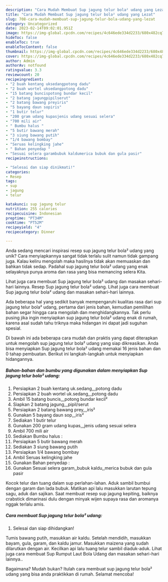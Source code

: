 ```yaml
---
description: "Cara Mudah Membuat Sup jagung telur bola² udang yang Lezat"
title: "Cara Mudah Membuat Sup jagung telur bola² udang yang Lezat"
slug: 708-cara-mudah-membuat-sup-jagung-telur-bola-udang-yang-lezat
category: Uncategorized
date: 2023-02-14T09:02:01.951Z
image: https://img-global.cpcdn.com/recipes/4c646ede334d2233/680x482cq70/sup-jagung-telur-bola-udang-foto-resep-utama.jpg
hideToc: false
enableToc: true
enableTocContent: false
thumbnail: https://img-global.cpcdn.com/recipes/4c646ede334d2233/680x482cq70/sup-jagung-telur-bola-udang-foto-resep-utama.jpg
cover: https://img-global.cpcdn.com/recipes/4c646ede334d2233/680x482cq70/sup-jagung-telur-bola-udang-foto-resep-utama.jpg
author: Admin
authorAv: notfound
ratingvalue: 3.3
reviewcount: 20
recipeingredient:
- "2 buah kentang uksedangpotong dadu"
- "2 buah wortel uksedangpotong dadu"
- "15 batang buncispotong bundar kecil"
- "2 batang jagungpipilserut"
- "2 batang bawang preyiris"
- "5 bayang daun sopiris"
- "1 butir telur"
- "200 gram udang kupasjenis udang sesuai selera"
- "700 mili air"
- " Bumbu halus "
- "5 butir bawang merah"
- "3 siung bawang putih"
- "1/4 bawang bombay"
- "Seruas kelingking jahe"
- " Bahan penyedap "
- "Sesuai selera garambubuk kaldumerica bubuk dan gula pasir"
recipeinstructions:

- "Selesai dan siap dinikmati!"
categories:
- Resep
tags:
- sup
- jagung
- telur

katakunci: sup jagung telur 
nutrition: 255 calories
recipecuisine: Indonesian
preptime: "PT34M"
cooktime: "PT52M"
recipeyield: "4"
recipecategory: Dinner

---
```





Anda sedang mencari inspirasi resep sup jagung telur bola² udang yang unik? Cara menyiapkannya sangat tidak terlalu sulit namun tidak gampang juga. Kalau keliru mengolah maka hasilnya tidak akan memuaskan dan bahkan tidak sedap. Padahal sup jagung telur bola² udang yang enak selayaknya punya aroma dan rasa yang bisa memancing selera Kita.





Lihat juga cara membuat Sup jagung telur bola² udang dan masakan sehari-hari lainnya. Resep Sup jagung telur bola² udang. Lihat juga cara membuat Sup jagung telur bola² udang dan masakan sehari-hari lainnya.

Ada beberapa hal yang sedikit banyak mempengaruhi kualitas rasa dari sup jagung telur bola² udang, pertama dari jenis bahan, kemudian pemilihan bahan segar hingga cara mengolah dan menghidangkannya. Tak perlu pusing jika ingin menyiapkan sup jagung telur bola² udang enak di rumah, karena asal sudah tahu triknya maka hidangan ini dapat jadi suguhan spesial.






Di bawah ini ada beberapa cara mudah dan praktis yang dapat diterapkan untuk mengolah sup jagung telur bola² udang yang siap dikreasikan. Anda bisa menyiapkan Sup jagung telur bola² udang memakai 16 jenis bahan dan 0 tahap pembuatan. Berikut ini langkah-langkah untuk menyiapkan hidangannya.

<!--inarticleads1-->

##### Bahan-bahan dan bumbu yang digunakan dalam menyiapkan Sup jagung telur bola² udang:

1. Persiapkan 2 buah kentang uk.sedang,,,potong dadu
1. Persiapkan 2 buah wortel uk.sedang,,,potong dadu
1. Ambil 15 batang buncis,,,potong bundar kecil²
1. Siapkan 2 batang jagung,,,pipil/serut
1. Persiapkan 2 batang bawang prey,,,iris²
1. Gunakan 5 bayang daun sop,,,iris²
1. Sediakan 1 butir telur
1. Gunakan 200 gram udang kupas,,,jenis udang sesuai selera
1. Ambil 700 mili air
1. Sediakan  Bumbu halus :
1. Persiapkan 5 butir bawang merah
1. Sediakan 3 siung bawang putih
1. Persiapkan 1/4 bawang bombay
1. Ambil Seruas kelingking jahe
1. Gunakan  Bahan penyedap :
1. Gunakan Sesuai selera garam,,bubuk kaldu,,merica bubuk dan gula pasir


Kocok telur dan tuang dalam sup perlahan-lahan. Aduk sambil bumbui dengan garam dan lada bubuk. Matikan api lalu masukkan larutan tepung sagu, aduk dan sajikan. Saat membuat resep sup jagung kepiting, baiknya crabstick dimarinasi dulu dengan minyak wijen supaya rasa dan aromanya nggak terlalu amis. 

<!--inarticleads2-->

##### Cara membuat Sup jagung telur bola² udang:


1. Selesai dan siap dihidangkan!

Tumis bawang putih, masukkan air kaldu. Setelah mendidih, masukkan bayam, gula, garam, dan kaldu jamur. Masukkan maizena yang sudah dilarutkan dengan air. Kecilkan api lalu tuang telur sambil diaduk-aduk. Lihat juga cara membuat Sup Rumput Laut Bola Udang dan masakan sehari-hari lainnya.. 

Bagaimana? Mudah bukan? Itulah cara membuat sup jagung telur bola² udang yang bisa anda praktikkan di rumah. Selamat mencoba!
